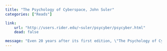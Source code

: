 ```yaml
---
title: "The Psychology of Cyberspace, John Suler"
categories: ["Reads"]

link:
    url: "http://users.rider.edu/~suler/psycyber/psycyber.html"
    dead: false

message: "Even 20 years after its first edition, \"The Psychology of Cyberspace\" from John Suler is accurate and an easy read."
---
```

